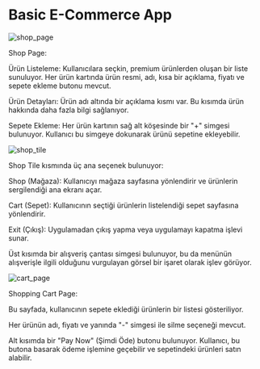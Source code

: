 # Basic E-Commerce App
![shop_page](https://github.com/user-attachments/assets/b9fd69dd-b588-48c4-b04b-2f328b13c5e2)

Shop Page:

Ürün Listeleme: Kullanıcılara seçkin, premium ürünlerden oluşan bir liste sunuluyor. Her ürün kartında ürün resmi, adı, kısa bir açıklama, fiyatı ve sepete ekleme butonu mevcut.

Ürün Detayları: Ürün adı altında bir açıklama kısmı var. Bu kısımda ürün hakkında daha fazla bilgi sağlanıyor.

Sepete Ekleme: Her ürün kartının sağ alt köşesinde bir "+" simgesi bulunuyor. Kullanıcı bu simgeye dokunarak ürünü sepetine ekleyebilir.

![shop_tile](https://github.com/user-attachments/assets/e8a26682-1262-4301-8661-35a35e9d42ad)

Shop Tile kısmında üç ana seçenek bulunuyor:

Shop (Mağaza): Kullanıcıyı mağaza sayfasına yönlendirir ve ürünlerin sergilendiği ana ekranı açar.

Cart (Sepet): Kullanıcının seçtiği ürünlerin listelendiği sepet sayfasına yönlendirir.

Exit (Çıkış): Uygulamadan çıkış yapma veya uygulamayı kapatma işlevi sunar.

Üst kısımda bir alışveriş çantası simgesi bulunuyor, bu da menünün alışverişle ilgili olduğunu vurgulayan görsel bir işaret olarak işlev görüyor.

![cart_page](https://github.com/user-attachments/assets/d8f97257-1be9-4550-acbe-2ea2d81504d1)

Shopping Cart Page:

Bu sayfada, kullanıcının sepete eklediği ürünlerin bir listesi gösteriliyor.

Her ürünün adı, fiyatı ve yanında "-" simgesi ile silme seçeneği mevcut.

Alt kısımda bir "Pay Now" (Şimdi Öde) butonu bulunuyor. Kullanıcı, bu butona basarak ödeme işlemine geçebilir ve sepetindeki ürünleri satın alabilir.
